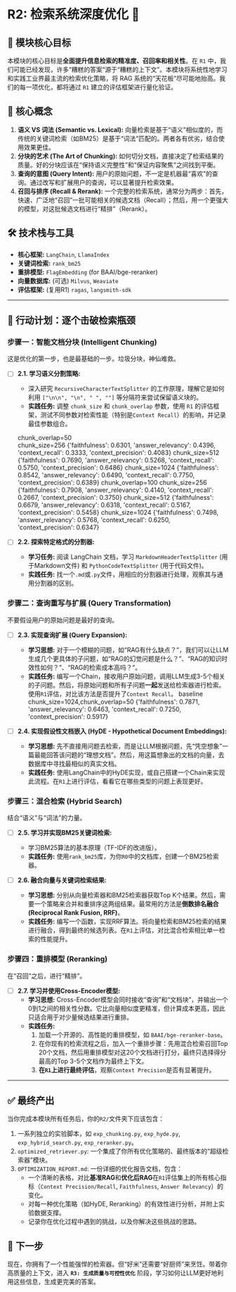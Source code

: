 # R2: 检索系统深度优化 🎯

## 🎯 模块核心目标

本模块的核心目标是**全面提升信息检索的精准度、召回率和相关性**。在 `R1` 中，我们可能已经发现，许多“糟糕的答案”源于“糟糕的上下文”。本模块将系统性地学习和实践工业界最主流的检索优化策略，将 RAG 系统的“天花板”尽可能地抬高。我们的每一项优化，都将通过 `R1` 建立的评估框架进行量化验证。

## 🧠 核心概念

1.  **语义 VS 词法 (Semantic vs. Lexical):** 向量检索是基于“语义”相似度的，而传统的关键词检索（如BM25）是基于“词法”匹配的。两者各有优劣，结合使用效果更佳。
2.  **分块的艺术 (The Art of Chunking):** 如何切分文档，直接决定了检索结果的质量。好的分块应该在“保持语义完整性”和“保证内容聚焦”之间找到平衡。
3.  **查询的意图 (Query Intent):** 用户的原始问题，不一定是机器最“喜欢”的查询。通过改写和扩展用户的查询，可以显著提升检索效果。
4.  **召回与排序 (Recall & Rerank):** 一个完整的检索系统，通常分为两步：首先，快速、广泛地“召回”一批可能相关的候选文档（Recall）；然后，用一个更强大的模型，对这批候选文档进行“精排”（Rerank）。

## 🛠️ 技术栈与工具

*   **核心框架:** `LangChain`, `LlamaIndex`
*   **关键词检索:** `rank_bm25`
*   **重排模型:** `FlagEmbedding` (for BAAI/bge-reranker)
*   **向量数据库:** (可选) `Milvus`, `Weaviate`
*   **评估框架:** (复用R1) `ragas`, `langsmith-sdk`

---

## 🚀 行动计划：逐个击破检索瓶颈

### **步骤一：智能文档分块 (Intelligent Chunking)**

这是优化的第一步，也是最基础的一步。垃圾分块，神仙难救。

* [ ] **2.1. 学习语义分割策略:**
    *   深入研究 `RecursiveCharacterTextSplitter` 的工作原理，理解它是如何利用 `["\n\n", "\n", " ", ""]` 等分隔符来尝试保留语义块的。
    *   **实践任务:** 调整 `chunk_size` 和 `chunk_overlap` 参数，使用 `R1` 的评估框架，测试不同参数对检索性能（特别是`Context Recall`）的影响，并记录最佳参数组合。

    chunk_overlap=50   
        chunk_size=256  {'faithfulness': 0.6301, 'answer_relevancy': 0.4396, 'context_recall': 0.3333, 'context_precision': 0.4083}
        chunk_size=512  {'faithfulness': 0.7690, 'answer_relevancy': 0.5268, 'context_recall': 0.5750, 'context_precision': 0.6486}
        chunk_size=1024 {'faithfulness': 0.8542, 'answer_relevancy': 0.6490, 'context_recall': 0.7750, 'context_precision': 0.6389}
    chunk_overlap=100
        chunk_size=256  {'faithfulness': 0.7908, 'answer_relevancy': 0.4140, 'context_recall': 0.2667, 'context_precision': 0.3750}
        chunk_size=512  {'faithfulness': 0.6679, 'answer_relevancy': 0.6318, 'context_recall': 0.5167, 'context_precision': 0.5458}
        chunk_size=1024 {'faithfulness': 0.7498, 'answer_relevancy': 0.5768, 'context_recall': 0.6250, 'context_precision': 0.6347}

*   [ ] **2.2. 探索特定格式的分割器:**
    *   **学习任务:** 阅读 LangChain 文档，学习 `MarkdownHeaderTextSplitter` (用于Markdown文件) 和 `PythonCodeTextSplitter` (用于代码文件)。
    *   **实践任务:** 找一个`.md`或`.py`文件，用相应的分割器进行处理，观察其与通用分割器的区别。

### **步骤二：查询重写与扩展 (Query Transformation)**

不要假设用户的原始问题是最好的查询。

*   [ ] **2.3. 实现查询扩展 (Query Expansion):**
    *   **学习思想:** 对于一个模糊的问题，如“RAG有什么缺点？”，我们可以让LLM生成几个更具体的子问题，如“RAG的幻觉问题是什么？”、“RAG的知识时效性如何？”、“RAG的检索成本高吗？”。
    *   **实践任务:** 编写一个Chain，接收用户原始问题，调用LLM生成3-5个相关的子问题。然后，将原始问题和所有子问题**一起**发送给检索器进行检索。使用`R1`评估，对比该方法是否提升了`Context Recall`。
    baseline chunk_size=1024,chunk_overlap=50  {'faithfulness': 0.7871, 'answer_relevancy': 0.6463, 'context_recall': 0.7250, 'context_precision': 0.5917}
    

*   [ ] **2.4. 实现假设性文档嵌入 (HyDE - Hypothetical Document Embeddings):**
    *   **学习思想:** 先不直接用问题去检索，而是让LLM根据问题，先“凭空想象”一篇最能回答该问题的“理想文档”。然后，用这篇想象出的文档的向量，去数据库中寻找最相似的真实文档。
    *   **实践任务:** 使用LangChain中的HyDE实现，或自己搭建一个Chain来实现此流程。在`R1`上进行评估，看看它在哪些类型的问题上表现更好。

### **步骤三：混合检索 (Hybrid Search)**

结合“语义”与“词法”的力量。

*   [ ] **2.5. 学习并实现BM25关键词检索:**
    *   学习BM25算法的基本原理（TF-IDF的改进版）。
    *   **实践任务:** 使用`rank_bm25`库，为你`R0`中的文档库，创建一个BM25检索器。

*   [ ] **2.6. 融合向量与关键词检索结果:**
    *   **学习思想:** 分别从向量检索器和BM25检索器获取Top K个结果。然后，需要一个策略来合并和重排序这两组结果。最常用的方法是**倒数排名融合 (Reciprocal Rank Fusion, RRF)**。
    *   **实践任务:** 编写一个函数，实现RRF算法。将向量检索和BM25检索的结果进行融合，得到最终的候选列表。在`R1`上评估，对比混合检索相比单一检索的性能提升。

### **步骤四：重排模型 (Reranking)**

在“召回”之后，进行“精排”。

*   [ ] **2.7. 学习并使用Cross-Encoder模型:**
    *   **学习思想:** Cross-Encoder模型会同时接收“查询”和“文档块”，并输出一个0到1之间的相关性分数。它比向量相似度更精准，但计算成本更高，因此只适合用于对少量候选结果进行重排。
    *   **实践任务:**
        1.  加载一个开源的、高性能的重排模型，如 `BAAI/bge-reranker-base`。
        2.  在你现有的检索流程之后，加入一个重排步骤：先用混合检索召回Top 20个文档，然后用重排模型对这20个文档进行打分，最终只选择得分最高的Top 3-5个文档作为最终上下文。
        3.  **在`R1`上进行最终评估**，观察`Context Precision`是否有显著提升。

---

## ✅ 最终产出

当你完成本模块所有任务后，你的`R2/`文件夹下应该包含：

1.  一系列独立的实验脚本，如 `exp_chunking.py`, `exp_hyde.py`, `exp_hybrid_search.py`, `exp_reranker.py`。
2.  `optimized_retriever.py`: 一个集成了你所有优化策略的、最终版本的“超级检索器”模块。
3.  `OPTIMIZATION_REPORT.md`: 一份详细的优化报告文档，包含：
    *   一个清晰的表格，对比**基准RAG**和**优化后RAG**在`R1`评估集上的所有核心指标（`Context Precision/Recall`, `Faithfulness`, `Answer Relevancy`）的变化。
    *   对每一种优化策略（如HyDE, Reranking）的有效性进行分析，并附上实验数据支撑。
    *   记录你在优化过程中遇到的挑战，以及你解决这些挑战的思路。

## 🚀 下一步

现在，你拥有了一个性能强悍的检索器。但“好米”还需要“好厨师”来烹饪。带着你高质量的上下文，进入 **`R3: 生成质量与可控性优化`** 阶段，学习如何让LLM更好地利用这些信息，生成更完美的答案。
